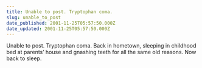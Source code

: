 ```yaml
---
title: Unable to post. Tryptophan coma.
slug: unable_to_post
date_published: 2001-11-25T05:57:50.000Z
date_updated: 2001-11-25T05:57:50.000Z
---
```


Unable to post. Tryptophan coma. Back in hometown, sleeping in childhood bed at parents’ house and gnashing teeth for all the same old reasons. Now back to sleep.
